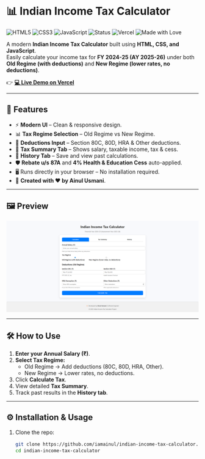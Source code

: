 # 📊 Indian Income Tax Calculator  

![HTML5](https://img.shields.io/badge/HTML5-orange?logo=html5&logoColor=white)
![CSS3](https://img.shields.io/badge/CSS3-blue?logo=css3&logoColor=white)
![JavaScript](https://img.shields.io/badge/JavaScript-yellow?logo=javascript&logoColor=black)
![Status](https://img.shields.io/badge/Status-Active-brightgreen)
![Vercel](https://img.shields.io/badge/Deployed%20on-Vercel-black?logo=vercel)
![Made with Love](https://img.shields.io/badge/Made%20with-%E2%9D%A4-red)

A modern **Indian Income Tax Calculator** built using **HTML, CSS, and JavaScript**.  
Easily calculate your income tax for **FY 2024-25 (AY 2025-26)** under both **Old Regime (with deductions)** and **New Regime (lower rates, no deductions)**.  

👉 **[💻 Live Demo on Vercel](https://indian-income-tax-calculator.vercel.app/)**  

---

## 🚀 Features  

- ⚡ **Modern UI** – Clean & responsive design.  
- 📊 **Tax Regime Selection** – Old Regime vs New Regime.  
- 💸 **Deductions Input** – Section 80C, 80D, HRA & Other deductions.  
- 🧾 **Tax Summary Tab** – Shows salary, taxable income, tax & cess.  
- 📜 **History Tab** – Save and view past calculations.  
- 🛡️ **Rebate u/s 87A** and **4% Health & Education Cess** auto-applied.  
- 🖥️ Runs directly in your browser – No installation required.  
- 📝 **Created with ❤️ by Ainul Usmani**.  

---

## 🖼️ Preview  

![Calculator Screenshot](./screenshot.png)  

---

## 🛠️ How to Use  

1. **Enter your Annual Salary (₹)**.  
2. **Select Tax Regime:**  
   - Old Regime → Add deductions (80C, 80D, HRA, Other).  
   - New Regime → Lower rates, no deductions.  
3. Click **Calculate Tax**.  
4. View detailed **Tax Summary**.  
5. Track past results in the **History tab**.  

---

## ⚙️ Installation & Usage  

1. Clone the repo:
   ```bash
   git clone https://github.com/iamainul/indian-income-tax-calculator.git
   cd indian-income-tax-calculator
